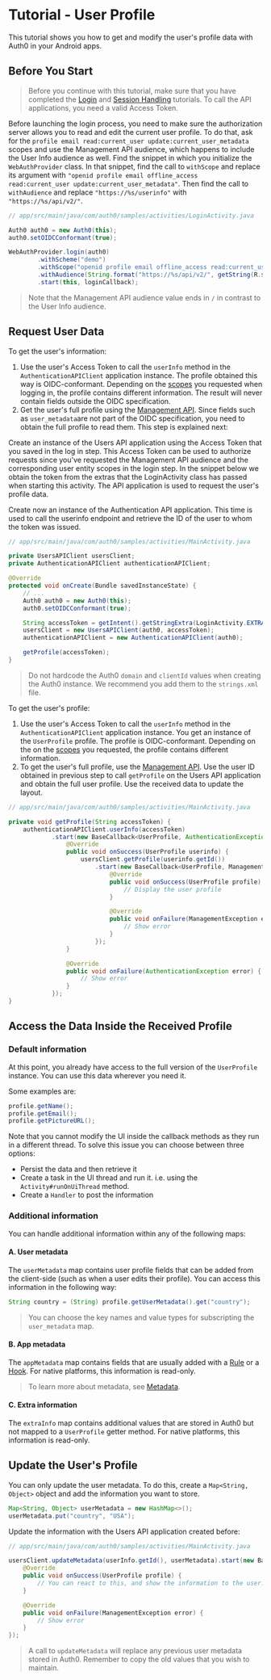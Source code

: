 # Tutorial - User Profile

This tutorial shows you how to get and modify the user's profile data with Auth0 in your Android apps.

## Before You Start

> Before you continue with this tutorial, make sure that you have completed the [Login](../00-Login/TUTORIAL.md) and [Session Handling](../03-Session-Handling/TUTORIAL.md) tutorials. To call the API applications, you need a valid Access Token.

Before launching the login process, you need to make sure the authorization server allows you to read and edit the current user profile. To do that, ask for the `profile email read:current_user update:current_user_metadata` scopes and use the Management API audience, which happens to include the User Info audience as well. Find the snippet in which you initialize the `WebAuthProvider` class. In that snippet, find the call to `withScope` and replace its argument with `"openid profile email offline_access read:current_user update:current_user_metadata"`. Then find the call to `withAudience` and replace `"https://%s/userinfo"` with `"https://%s/api/v2/"`.

```java
// app/src/main/java/com/auth0/samples/activities/LoginActivity.java

Auth0 auth0 = new Auth0(this);
auth0.setOIDCConformant(true);

WebAuthProvider.login(auth0)
        .withScheme("demo")
        .withScope("openid profile email offline_access read:current_user update:current_user_metadata")
        .withAudience(String.format("https://%s/api/v2/", getString(R.string.com_auth0_domain)))
        .start(this, loginCallback);
```

> Note that the Management API audience value ends in `/` in contrast to the User Info audience.

## Request User Data

To get the user's information:

1. Use the user's Access Token to call the `userInfo` method in the `AuthenticationAPIClient` application instance.
The profile obtained this way is OIDC-conformant. Depending on the [scopes](https://auth0.com/docs/scopes) you requested when logging in, the profile contains different information. The result will never contain fields outside the OIDC specification.
2. Get the user's full profile using the [Management API](https://auth0.com/docs/api/management/v2#!/Users). Since fields such as `user_metadata`are not part of the OIDC specification, you need to obtain the full profile to read them. This step is explained next:

Create an instance of the Users API application using the Access Token that you saved in the log in step. This Access Token can be used to authorize requests since you've requested the Management API audience and the corresponding user entity scopes in the login step. In the snippet below we obtain the token from the extras that the LoginActivity class has passed when starting this activity. The API application is used to request the user's profile data.

Create now an instance of the Authentication API application. This time is used to call the userinfo endpoint and retrieve the ID of the user to whom the token was issued.

```java
// app/src/main/java/com/auth0/samples/activities/MainActivity.java

private UsersAPIClient usersClient;
private AuthenticationAPIClient authenticationAPIClient;

@Override
protected void onCreate(Bundle savedInstanceState) {
    // ...
    Auth0 auth0 = new Auth0(this);
    auth0.setOIDCConformant(true);

    String accessToken = getIntent().getStringExtra(LoginActivity.EXTRA_ACCESS_TOKEN);
    usersClient = new UsersAPIClient(auth0, accessToken);
    authenticationAPIClient = new AuthenticationAPIClient(auth0);

    getProfile(accessToken);
}
```

> Do not hardcode the Auth0 `domain` and `clientId` values when creating the Auth0 instance. We recommend you add them to the `strings.xml` file.

To get the user's profile:
1. Use the user's Access Token to call the `userInfo` method in the `AuthenticationAPIClient` application instance.
You get an instance of the `UserProfile` profile. The profile is OIDC-conformant. Depending on the on the [scopes](https://auth0.com/docs/scopes) you requested, the profile contains different information.
2. To get the user's full profile, use the [Management API](https://auth0.com/docss/api/management/v2#!/Users). Use the user ID obtained in previous step to call `getProfile` on the Users API application and obtain the full user profile. Use the received data to update the layout.

```java
// app/src/main/java/com/auth0/samples/activities/MainActivity.java

private void getProfile(String accessToken) {
    authenticationAPIClient.userInfo(accessToken)
            .start(new BaseCallback<UserProfile, AuthenticationException>() {
                @Override
                public void onSuccess(UserProfile userinfo) {
                    usersClient.getProfile(userinfo.getId())
                        .start(new BaseCallback<UserProfile, ManagementException>() {
                            @Override
                            public void onSuccess(UserProfile profile) {
                                // Display the user profile
                            }

                            @Override
                            public void onFailure(ManagementException error) {
                                // Show error
                            }
                        });
                }

                @Override
                public void onFailure(AuthenticationException error) {
                    // Show error
                }
            });
}
```

## Access the Data Inside the Received Profile

### Default information

At this point, you already have access to the full version of the `UserProfile` instance.
You can use this data wherever you need it.

Some examples are:

```java
profile.getName();
profile.getEmail();
profile.getPictureURL();
```

Note that you cannot modify the UI inside the callback methods as they run in a different thread. To solve this issue you can choose between three options:
- Persist the data and then retrieve it
- Create a task in the UI thread and run it. i.e. using the `Activity#runOnUiThread` method.
- Create a `Handler` to post the information

### Additional information

You can handle additional information within any of the following maps:

#### A. User metadata

The `userMetadata` map contains user profile fields that can be added from the client-side (such as when a user edits their profile). You can access this information in the following way:

```java
String country = (String) profile.getUserMetadata().get("country");
```

> You can choose the key names and value types for subscripting the `user_metadata` map.

#### B. App metadata

The `appMetadata` map contains fields that are usually added with a [Rule](https://auth0.com/docs/rules) or a [Hook](https://auth0.com/docs/hooks). For native platforms, this information is read-only.

> To learn more about metadata, see [Metadata](https://auth0.com/docs/users/metadata).

#### C. Extra information

The `extraInfo` map contains additional values that are stored in Auth0 but not mapped to a `UserProfile` getter method. For native platforms, this information is read-only.

## Update the User's Profile

You can only update the user metadata. To do this, create a `Map<String, Object>` object and add the information you want to store.

```java
Map<String, Object> userMetadata = new HashMap<>();
userMetadata.put("country", "USA");
```

Update the information with the Users API application created before:

```java
// app/src/main/java/com/auth0/samples/activities/MainActivity.java

usersClient.updateMetadata(userInfo.getId(), userMetadata).start(new BaseCallback<UserProfile, ManagementException>() {
    @Override
    public void onSuccess(UserProfile profile) {
        // You can react to this, and show the information to the user.
    }

    @Override
    public void onFailure(ManagementException error) {
        // Show error
    }
});
```

> A call to `updateMetadata` will replace any previous user metadata stored in Auth0. Remember to copy the old values that you wish to maintain.

